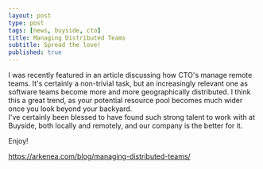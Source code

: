 ```yaml
---
layout: post
type: post
tags: [news, buyside, cto]
title: Managing Distributed Teams
subtitle: Spread the love! 
published: true
---
```


I was recently featured in an article discussing how CTO's manage remote teams.  It's certainly a non-trivial task, 
but an increasingly relevant one as software teams become more and more geographically distributed.  I think this 
a great trend, as your potential resource pool becomes much wider once you look beyond your backyard.  
I've certainly been blessed to have found such strong talent to work with at Buyside, both locally and remotely,
and our company is the better for it.

Enjoy! 

<a href="https://arkenea.com/blog/managing-distributed-teams/">https://arkenea.com/blog/managing-distributed-teams/</a>
